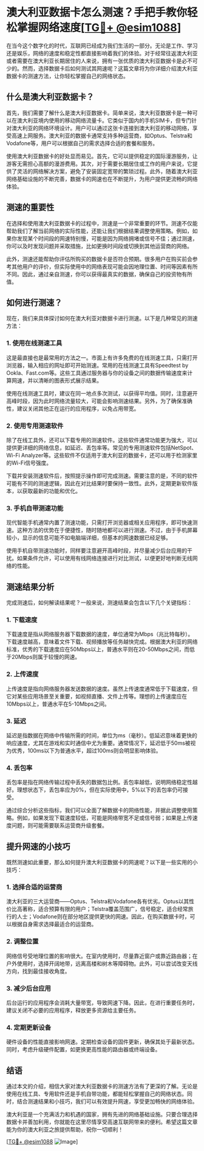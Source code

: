 # 澳大利亚数据卡怎么测速？手把手教你轻松掌握网络速度[[TG💪+ @esim1088](https://t.me/s/esim1088)]

在当今这个数字化的时代，互联网已经成为我们生活的一部分。无论是工作、学习还是娱乐，网络的速度和稳定性都直接影响着我们的体验。对于经常往返澳大利亚或者需要在澳大利亚长期居住的人来说，拥有一张优质的澳大利亚数据卡是必不可少的。然而，选择数据卡后如何测试其网速呢？这篇文章将为你详细介绍澳大利亚数据卡的测速方法，让你轻松掌握自己的网络状态。

## 什么是澳大利亚数据卡？

首先，我们需要了解什么是澳大利亚数据卡。简单来说，澳大利亚数据卡是一种可以在澳大利亚境内使用的移动网络流量卡。它类似于国内的手机SIM卡，但专门针对澳大利亚的网络环境设计。用户可以通过这张卡连接到澳大利亚的移动网络，享受高速上网服务。澳大利亚的数据卡通常支持多种运营商，如Optus、Telstra和Vodafone等，用户可以根据自己的需求选择合适的套餐和服务。

使用澳大利亚数据卡的好处显而易见。首先，它可以提供稳定的国际漫游服务，让游客无需担心高额的漫游费用。其次，对于需要长期居住或工作的用户来说，它提供了灵活的网络解决方案，避免了安装固定宽带的繁琐过程。此外，随着澳大利亚网络基础设施的不断完善，数据卡的网速也在不断提升，为用户提供更流畅的网络体验。

## 测速的重要性

在选择和使用澳大利亚数据卡的过程中，测速是一个非常重要的环节。测速不仅能帮助我们了解当前网络的实际性能，还能让我们根据结果调整使用策略。例如，如果你发现某个时间段的网速特别慢，可能是因为网络拥堵或信号不佳；通过测速，你可以及时发现问题并采取措施，比如更换时间段或切换到其他运营商的网络。

此外，测速还能帮助你评估所购买的数据卡是否符合预期。很多用户在购买前会参考其他用户的评价，但实际使用中的网络表现可能会因地理位置、时间等因素有所不同。因此，通过亲自测速，你可以获得最真实的数据，确保自己的投资物有所值。

## 如何进行测速？

现在，我们来具体探讨如何在澳大利亚对数据卡进行测速。以下是几种常见的测速方法：

### 1. 使用在线测速工具

这是最直接也是最常用的方法之一。市面上有许多免费的在线测速工具，只需打开浏览器，输入相应的网址即可开始测速。常用的在线测速工具有Speedtest by Ookla、Fast.com等。这些工具通过服务器与你的设备之间的数据传输速度来计算网速，并以清晰的图表形式展示结果。

使用在线测速工具时，建议在同一地点多次测试，以获得平均值。同时，注意避开高峰时段，因为此时网络流量较大，可能会影响测速结果。另外，为了确保准确性，建议关闭其他正在运行的应用程序，以免占用带宽。

### 2. 使用专用测速软件

除了在线工具外，还可以下载专用的测速软件。这些软件通常功能更为强大，可以提供更详细的网络信息，如延迟、丢包率等。常见的专用测速软件包括NetSpot、Wi-Fi Analyzer等。这些软件不仅适用于澳大利亚的数据卡，还可以用于检测家里的Wi-Fi信号强度。

下载并安装测速软件后，按照提示操作即可完成测速。需要注意的是，不同的软件可能有不同的测速逻辑，因此在对比结果时要保持一致性。此外，定期更新软件版本，以获取最新的功能和优化。

### 3. 手机自带测速功能

现代智能手机通常内置了测速功能，只需打开浏览器或相关应用程序，即可快速测速。这种方法的优势在于便捷性，随时随地都可以进行测速。不过，由于手机屏幕较小，显示的信息可能不如电脑端详细，但基本的网速数据已经足够。

使用手机自带测速功能时，同样要注意避开高峰时段，并尽量减少后台应用的干扰。如果条件允许，可以使用有线网络连接进行对比测试，以便更好地判断无线网络的性能。

## 测速结果分析

完成测速后，如何解读结果呢？一般来说，测速结果会包含以下几个关键指标：

### 1. 下载速度

下载速度是指从网络服务器下载数据的速度，单位通常为Mbps（兆比特每秒）。下载速度越高，意味着文件下载、视频播放等任务越快完成。根据澳大利亚的网络标准，优秀的下载速度应在50Mbps以上，普通水平则在20-50Mbps之间，而低于20Mbps则属于较慢的网速。

### 2. 上传速度

上传速度是指向网络服务器发送数据的速度。虽然上传速度通常低于下载速度，但它对某些应用场景至关重要，如视频直播、文件上传等。理想的上传速度应在10Mbps以上，普通水平在5-10Mbps之间。

### 3. 延迟

延迟是指数据在网络中传输所需的时间，单位为ms（毫秒）。低延迟意味着更快的响应速度，尤其在游戏和实时通信中尤为重要。通常情况下，延迟低于50ms被视为优秀，100ms以下为普通水平，超过100ms则会明显影响体验。

### 4. 丢包率

丢包率是指在网络传输过程中丢失的数据包比例。丢包率越低，说明网络稳定性越好。理想状态下，丢包率应为0%，但在实际使用中，5%以下的丢包率仍可接受。

通过综合分析这些指标，我们可以全面了解数据卡的网络性能，并据此调整使用策略。例如，如果发现下载速度较低，可能是网络带宽不足或信号弱；如果是上传速度问题，则可能需要联系运营商升级套餐。

## 提升网速的小技巧

既然测速如此重要，那么如何提升澳大利亚数据卡的网速呢？以下是一些实用的小技巧：

### 1. 选择合适的运营商

澳大利亚的三大运营商——Optus、Telstra和Vodafone各有优劣。Optus以其性价比高著称，适合预算有限的用户；Telstra覆盖范围广，信号稳定，适合经常旅行的人士；Vodafone则在部分地区提供更快的网速。因此，在购买数据卡时，可以根据自身需求选择最适合的运营商。

### 2. 调整位置

网络信号受地理位置的影响很大。在室内使用时，尽量靠近窗户或靠近路由器；在户外使用时，选择开阔地带，远离高楼和树木等障碍物。此外，可以尝试改变天线方向，找到最佳接收角度。

### 3. 减少后台应用

后台运行的应用程序会消耗大量带宽，导致网速下降。因此，在进行重要任务时，建议关闭不必要的应用程序，释放更多资源给主要任务。

### 4. 定期更新设备

硬件设备的性能直接影响网速。定期检查设备的固件更新，确保其处于最新状态。同时，考虑升级硬件配置，如更换更高性能的路由器或终端设备。

## 结语

通过本文的介绍，相信大家对澳大利亚数据卡的测速方法有了更深的了解。无论是使用在线工具、专用软件还是手机自带功能，都能轻松掌握自己的网络状态。同时，结合测速结果和小技巧，我们可以有效提升网速，享受更加畅快的网络体验。

澳大利亚是一个充满活力和机遇的国家，拥有先进的网络基础设施。只要合理选择数据卡并善加利用，你就能在这里尽情享受高速互联网带来的便利。希望这篇文章能为你的澳大利亚之旅提供帮助，祝你一切顺利！

[[TG💪+ @esim1088](https://t.me/s/esim1088) ![Image](https://i.postimg.cc/4NQfJmqS/Snipaste-2025-05-13-00-14-12.png)]